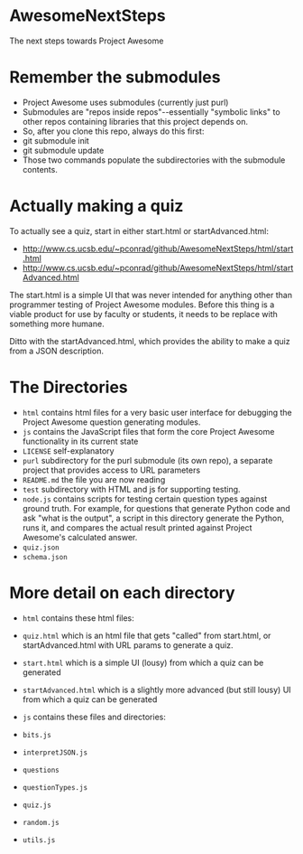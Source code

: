 AwesomeNextSteps
================

The next steps towards Project Awesome

# Remember the submodules

* Project Awesome uses submodules (currently just purl)
 * Submodules are "repos inside repos"--essentially "symbolic links" to other repos containing libraries that this project depends on.
* So, after you clone this repo, always do this first:
 * git submodule init
 * git submodule update
* Those two commands populate the subdirectories with the submodule contents.

# Actually making a quiz

To actually see a quiz, start in either start.html or startAdvanced.html:
* http://www.cs.ucsb.edu/~pconrad/github/AwesomeNextSteps/html/start.html
* http://www.cs.ucsb.edu/~pconrad/github/AwesomeNextSteps/html/startAdvanced.html

The start.html is a simple UI that was never intended for anything other than programmer testing of Project Awesome modules.   Before this thing is a viable product for use by faculty or students, it needs to be replace with something more humane.

Ditto with the startAdvanced.html, which provides the ability to make a quiz from a JSON description.

# The Directories

* `html` contains html files for a very basic user interface for debugging the Project Awesome question generating modules.  
* `js` contains the JavaScript files that form the core Project Awesome functionality in its current state  
* `LICENSE` self-explanatory  
* `purl` subdirectory for the purl submodule (its own repo), a separate project that provides access to URL parameters
* `README.md` the file you are now reading    
* `test` subdirectory with HTML and js for supporting testing.
* `node.js` contains scripts for testing certain question types against ground truth. For example, for questions that generate Python code and ask "what is the output", a script in this directory generate the Python, runs it, and compares the actual result printed against Project Awesome's calculated answer.
* `quiz.json`  
* `schema.json`


# More detail on each directory

* `html` contains these html files:
 * `quiz.html` which is an html file that gets "called" from start.html, or startAdvanced.html with URL params to generate a quiz.
 * `start.html` which is a simple UI (lousy) from which a quiz can be generated
 * `startAdvanced.html` which is a slightly more advanced (but still lousy) UI from which a quiz can be generated

* `js` contains these files and directories:
 * `bits.js`
 * `interpretJSON.js`
 * `questions`
 * `questionTypes.js`
 * `quiz.js`
 * `random.js`
 * `utils.js`

